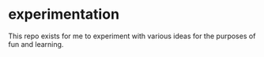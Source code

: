 # experimentation
This repo exists for me to experiment with various ideas for the purposes of fun and learning.
